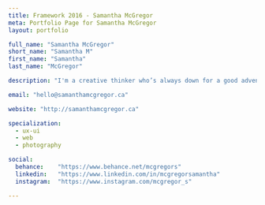 ```yaml
---
title: Framework 2016 - Samantha McGregor
meta: Portfolio Page for Samantha McGregor
layout: portfolio

full_name: "Samantha McGregor"
short_name: "Samantha M"
first_name: "Samantha"
last_name: "McGregor"

description: "I'm a creative thinker who’s always down for a good adventure and I love to create beautiful, simple and effective designs."

email: "hello@samanthamcgregor.ca"

website: "http://samanthamcgregor.ca"

specialization:
  - ux-ui
  - web
  - photography

social:
  behance:    "https://www.behance.net/mcgregors"
  linkedin:   "https://www.linkedin.com/in/mcgregorsamantha"
  instagram:  "https://www.instagram.com/mcgregor_s"

---
```

